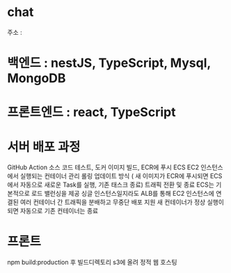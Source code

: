 # chat
주소 : 
# 백엔드 : nestJS, TypeScript, Mysql, MongoDB
# 프론트엔드 : react, TypeScript
# 서버 배포 과정
GitHub Action
소스 코드 테스트, 도커 이미지 빌드, ECR에 푸시
ECS
EC2 인스턴스에서 실행되는 컨테이너 관리
롤링 업데이트 방식 ( 새 이미지가 ECR에 푸시되면 ECS에서 자동으로 새로운 Task를 실행, 기존 태스크 종료)
트래픽 전환 및 종료
ECS는 기본적으로 로드 밸런싱을 제공
싱글 인스턴스일지라도 ALB를 통해 EC2 인스턴스에 연결된 여러 컨테이너 간 트래픽을 분배하고 무중단 배포 지원
새 컨테이너가 정상 실행이 되면 자동으로 기존 컨테이너는 종료

# 프론트
npm build:production 후 빌드디렉토리 s3에 올려 정적 웹 호스팅

